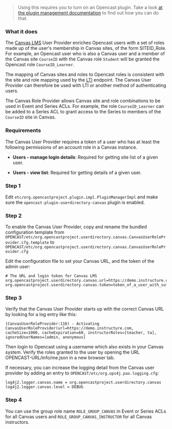 > Using this requires you to turn on an Opencast plugin.
> Take a look [at the plugin management documentation](plugin-management.md) to find out how you can do that.

### What it does

The [Canvas LMS](https://www.instructure.com/canvas/) User Provider enriches Opencast users
with a set of roles made up of the user's membership in Canvas sites, of the form
SITEID_Role. For example, an Opencast user who is also a Canvas user and a member
of the Canvas site `CourseID` with the Canvas role `Student` will be granted the
Opencast role `CourseID_Learner`.

The mapping of Canvas sites and roles to Opencast roles is consistent with the site
and role mapping used by the [LTI](ltimodule.md) endpoint. The Canvas
User Provider can therefore be used with LTI or another method of authenticating
users.

The Canvas Role Provider allows Canvas site and role combinations to be used in
Event and Series ACLs. For example, the role `CourseID_Learner` can be added to a
Series ACL to grant access to the Series to members of the `CourseID` site in Canvas.

### Requirements

The Canvas User Provider requires a token of a user who has at least the following 
permissions of an account role in a Canvas instance.

- **Users - manage login details**: Required for getting site list of a given user.

- **Users - view list**: Required for getting details of a given user.

### Step 1

Edit `etc/org.opencastproject.plugin.impl.PluginManagerImpl` and make sure the `opencast-plugin-userdirectory-canvas`
plugin is enabled.

### Step 2

To enable the Canvas User Provider, copy and rename the bundled configuration template from
`OPENCAST/etc/org.opencastproject.userdirectory.canvas.CanvasUserRoleProvider.cfg.template` to
`OPENCAST/etc/org.opencastproject.userdirectory.canvas.CanvasUserRoleProvider.cfg`

Edit the configuration file to set your Canvas URL, and the token of the admin user:

```
# The URL and login token for Canvas LMS
org.opencastproject.userdirectory.canvas.url=https://demo.instructure.com/
org.opencastproject.userdirectory.canvas.token=token_of_a_user_with_sufficient_privilege

```

### Step 3

Verify that the Canvas User Provider starts up with the correct Canvas URL by looking
for a log entry like this:

```
(CanvasUserRoleProvider:116) - Activating CanvasUserRoleProvider(url=https://demo.instructure.com, cacheSize=1000, cacheExpiration=60, instructorRoles=[teacher, ta], ignoredUserNames=[admin, anonymous]
```

Then login to Opencast using a username which also exists in your Canvas system.
Verify the roles granted to the user by opening the URL OPENCAST-URL/info/me.json
in a new browser tab.

If necessary, you can increase the logging detail from the Canvas user provider by
adding an entry to `OPENCAST/etc/org.ops4j.pax.logging.cfg`:

```
log4j2.logger.canvas.name = org.opencastproject.userdirectory.canvas
log4j2.logger.canvas.level = DEBUG
```

### Step 4

You can use the group role name `ROLE_GROUP_CANVAS` in Event or Series ACLs for all Canvas users
and `ROLE_GROUP_CANVAS_INSTRUCTOR` for all Canvas instructors.

